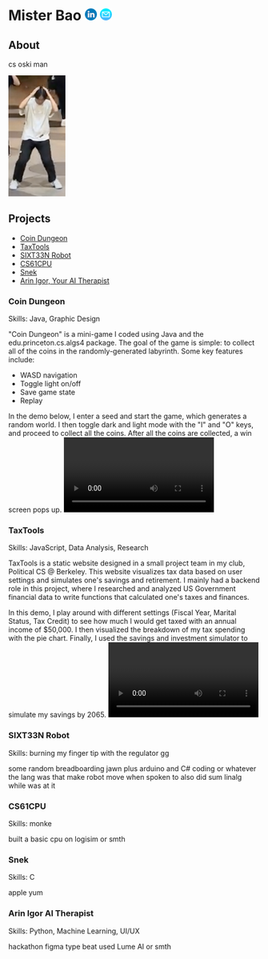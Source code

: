 # Mister Bao  [![linkedin](img/linkedin.png)](http://linkedin.com/in/alan-bao/)  <a href="mailto:alanb@berkeley.edu">![email](img/email.png)</a>

## About
cs oski man


![joever](/img/itsjoever.png)

## Projects
- [Coin Dungeon](#coin-dungeon)
- [TaxTools](#taxtools)
- [SIXT33N Robot](#sixt33n-robot)
- [CS61CPU](#cs61cpu)
- [Snek](#snek)
- [Arin Igor, Your AI Therapist](#arin-igor-ai-therapist)

### Coin Dungeon
Skills: Java, Graphic Design

"Coin Dungeon" is a mini-game I coded using Java and the edu.princeton.cs.algs4 package. The goal of the game is simple: to collect all of the coins in the randomly-generated labyrinth. Some key features include:
- WASD navigation
- Toggle light on/off
- Save game state
- Replay

In the demo below, I enter a seed and start the game, which generates a random world. I then toggle dark and light mode with the "I" and "O" keys, and proceed to collect all the coins. After all the coins are collected, a win screen pops up.
![coindungeon](/vid/coindungeon.mp4)

### TaxTools
Skills: JavaScript, Data Analysis, Research

TaxTools is a static website designed in a small project team in my club, Political CS @ Berkeley. This website visualizes tax data based on user settings and simulates one's savings and retirement. I mainly had a backend role in this project, where I researched and analyzed US Government financial data to write functions that calculated one's taxes and finances.

In this demo, I play around with different settings (Fiscal Year, Marital Status, Tax Credit) to see how much I would get taxed with an annual income of $50,000. I then visualized the breakdown of my tax spending with the pie chart. Finally, I used the savings and investment simulator to simulate my savings by 2065.
![PCSTaxTools](/vid/pcstaxtools.mp4)

### SIXT33N Robot
Skills: burning my finger tip with the regulator gg

some random breadboarding jawn plus arduino and C# coding or whatever the lang was that make robot move when spoken to also did sum linalg while was at it

### CS61CPU
Skills: monke

built a basic cpu on logisim or smth

### Snek
Skills: C

apple yum

### Arin Igor AI Therapist
Skills: Python, Machine Learning, UI/UX

hackathon figma type beat used Lume AI or smth
